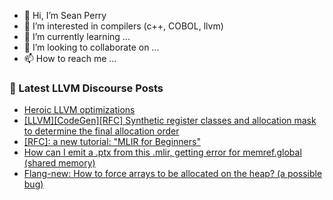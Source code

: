 - 👋 Hi, I’m Sean Perry
- 👀 I’m interested in compilers (c++, COBOL, llvm)
- 🌱 I’m currently learning ...
- 💞️ I’m looking to collaborate on ...
- 📫 How to reach me ...

<!---
s66perry/s66perry is a ✨ special ✨ repository because its `README.md` (this file) appears on your GitHub profile.
You can click the Preview link to take a look at your changes.
--->
### 📕 Latest LLVM Discourse Posts

<!-- DISCOURSE-LLVM:START -->
- [Heroic LLVM optimizations](https://discourse.llvm.org/t/heroic-llvm-optimizations/45969#post_16)
- [[LLVM][CodeGen][RFC] Synthetic register classes and allocation mask to determine the final allocation order](https://discourse.llvm.org/t/llvm-codegen-rfc-synthetic-register-classes-and-allocation-mask-to-determine-the-final-allocation-order/77853?page=2#post_29)
- [[RFC]: a new tutorial: &quot;MLIR for Beginners&quot;](https://discourse.llvm.org/t/rfc-a-new-tutorial-mlir-for-beginners/78273#post_4)
- [How can I emit a .ptx from this .mlir, getting error for memref.global &lpar;shared memory&rpar;](https://discourse.llvm.org/t/how-can-i-emit-a-ptx-from-this-mlir-getting-error-for-memref-global-shared-memory/78303#post_1)
- [Flang-new: How to force arrays to be allocated on the heap? &lpar;a possible bug&rpar;](https://discourse.llvm.org/t/flang-new-how-to-force-arrays-to-be-allocated-on-the-heap-a-possible-bug/78302#post_1)
<!-- DISCOURSE-LLVM:END -->
